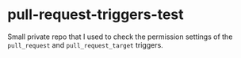 # pull-request-triggers-test
Small private repo that I used to check the permission settings of the `pull_request` and `pull_request_target` triggers.
